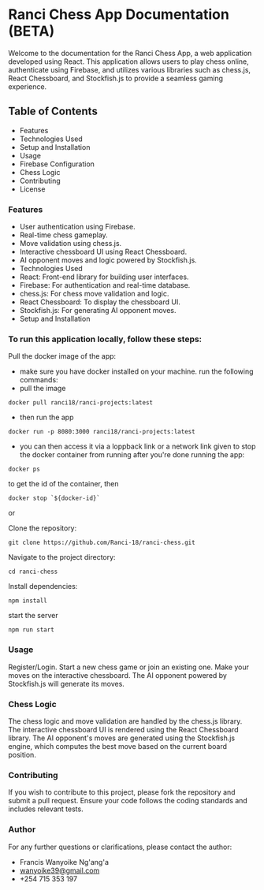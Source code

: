 # Ranci Chess App Documentation (BETA)
Welcome to the documentation for the Ranci Chess App, a web application developed using React. This application allows users to play chess online, authenticate using Firebase, and utilizes various libraries such as chess.js, React Chessboard, and Stockfish.js to provide a seamless gaming experience.

## Table of Contents
* Features
* Technologies Used
* Setup and Installation
* Usage
* Firebase Configuration
* Chess Logic
* Contributing
* License

### Features
* User authentication using Firebase.
* Real-time chess gameplay.
* Move validation using chess.js.
* Interactive chessboard UI using React Chessboard.
* AI opponent moves and logic powered by Stockfish.js.
* Technologies Used
* React: Front-end library for building user interfaces.
* Firebase: For authentication and real-time database.
* chess.js: For chess move validation and logic.
* React Chessboard: To display the chessboard UI.
* Stockfish.js: For generating AI opponent moves.
* Setup and Installation

### To run this application locally, follow these steps:
Pull the docker image of the app:
* make sure you have docker installed on your machine.
run the following commands:
* pull the image
```
docker pull ranci18/ranci-projects:latest
```

* then run the app
```
docker run -p 8080:3000 ranci18/ranci-projects:latest
```
* you can then access it via a loppback link or a network link given
to stop the docker container from running after you're done running the app:
```
docker ps
```
to get the id of the container, then
```
docker stop `${docker-id}`
```
or

Clone the repository:

```
git clone https://github.com/Ranci-18/ranci-chess.git
```
Navigate to the project directory:

```
cd ranci-chess
```

Install dependencies:
```
npm install
```

start the server
```
npm run start
```

### Usage
Register/Login.
Start a new chess game or join an existing one.
Make your moves on the interactive chessboard.
The AI opponent powered by Stockfish.js will generate its moves.

### Chess Logic
The chess logic and move validation are handled by the chess.js library. The interactive chessboard UI is rendered using the React Chessboard library. The AI opponent's moves are generated using the Stockfish.js engine, which computes the best move based on the current board position.

### Contributing
If you wish to contribute to this project, please fork the repository and submit a pull request. Ensure your code follows the coding standards and includes relevant tests.

### Author
For any further questions or clarifications, please contact the author:
* Francis Wanyoike Ng'ang'a
* wanyoike39@gmail.com
* +254 715 353 197







